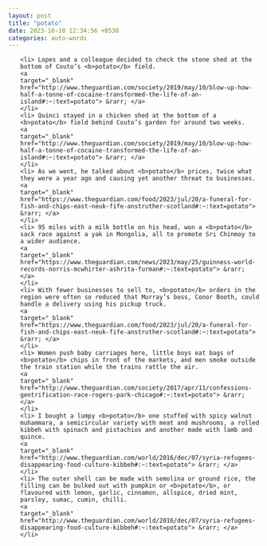 ```yaml
---
layout: post
title: "potato"
date: 2023-10-10 12:34:56 +0530
categories: auto-words
---
```

<ol>

    <li> Lopes and a colleague decided to check the stone shed at the bottom of Couto’s <b>potato</b> field.
    <a 
    target="_blank" 
    href="http://www.theguardian.com/society/2019/may/10/blow-up-how-half-a-tonne-of-cocaine-transformed-the-life-of-an-island#:~:text=potato"> &rarr; </a>
    </li>
    <li> Quinci stayed in a chicken shed at the bottom of a <b>potato</b> field behind Couto’s garden for around two weeks.
    <a 
    target="_blank" 
    href="http://www.theguardian.com/society/2019/may/10/blow-up-how-half-a-tonne-of-cocaine-transformed-the-life-of-an-island#:~:text=potato"> &rarr; </a>
    </li>
    <li> As we went, he talked about <b>potato</b> prices, twice what they were a year ago and causing yet another threat to businesses.
    <a 
    target="_blank" 
    href="https://www.theguardian.com/food/2023/jul/20/a-funeral-for-fish-and-chips-east-neuk-fife-anstruther-scotland#:~:text=potato"> &rarr; </a>
    </li>
    <li> 95 miles with a milk bottle on his head, won a <b>potato</b> sack race against a yak in Mongolia, all to promote Sri Chinmoy to a wider audience.
    <a 
    target="_blank" 
    href="https://www.theguardian.com/news/2023/may/25/guinness-world-records-norris-mcwhirter-ashrita-furman#:~:text=potato"> &rarr; </a>
    </li>
    <li> With fewer businesses to sell to, <b>potato</b> orders in the region were often so reduced that Murray’s boss, Conor Booth, could handle a delivery using his pickup truck.
    <a 
    target="_blank" 
    href="https://www.theguardian.com/food/2023/jul/20/a-funeral-for-fish-and-chips-east-neuk-fife-anstruther-scotland#:~:text=potato"> &rarr; </a>
    </li>
    <li> Women push baby carriages here, little boys eat bags of <b>potato</b> chips in front of the markets, and men smoke outside the train station while the trains rattle the air.
    <a 
    target="_blank" 
    href="http://www.theguardian.com/society/2017/apr/11/confessions-gentrification-race-rogers-park-chicago#:~:text=potato"> &rarr; </a>
    </li>
    <li> I bought a lumpy <b>potato</b> one stuffed with spicy walnut muhammara, a semicircular variety with meat and mushrooms, a rolled kibbeh with spinach and pistachios and another made with lamb and quince.
    <a 
    target="_blank" 
    href="http://www.theguardian.com/world/2016/dec/07/syria-refugees-disappearing-food-culture-kibbeh#:~:text=potato"> &rarr; </a>
    </li>
    <li> The outer shell can be made with semolina or ground rice, the filling can be bulked out with pumpkin or <b>potato</b>, or flavoured with lemon, garlic, cinnamon, allspice, dried mint, parsley, sumac, cumin, chilli.
    <a 
    target="_blank" 
    href="http://www.theguardian.com/world/2016/dec/07/syria-refugees-disappearing-food-culture-kibbeh#:~:text=potato"> &rarr; </a>
    </li>